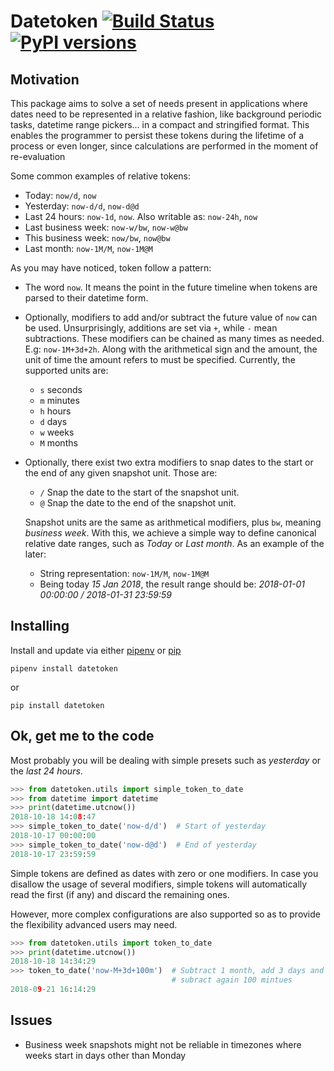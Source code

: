# Datetoken [![Build Status](https://travis-ci.org/sonirico/datetoken.svg?branch=master)](https://travis-ci.org/sonirico/datetoken) [![PyPI versions](https://img.shields.io/badge/python-2.7%20|%203.6-blue.svg)](https://pypi.org/project/datetoken/)

## Motivation

This package aims to solve a set of needs present in applications where
dates need to be represented in a relative fashion, like background periodic 
tasks, datetime range pickers... in a compact and stringified format. This
enables the programmer to persist these tokens during the lifetime of a
process or even longer, since calculations are performed in the moment of
re-evaluation

Some common examples of relative tokens:

- Today: `now/d`, `now`
- Yesterday: `now-d/d`, `now-d@d`
- Last 24 hours: `now-1d`, `now`. Also writable as: `now-24h`, `now`
- Last business week: `now-w/bw`, `now-w@bw`
- This business week: `now/bw`, `now@bw`
- Last month: `now-1M/M`, `now-1M@M`

As you may have noticed, token follow a pattern:

- The word `now`. It means the point in the future timeline when tokens are
  parsed to their datetime form.
- Optionally, modifiers to add and/or subtract the future value of `now` can 
  be used. Unsurprisingly, additions are set via `+`, while `-` mean
  subtractions. These modifiers can be chained as many times as needed. 
  E.g: `now-1M+3d+2h`. Along with the arithmetical sign and the amount, the
  unit of time the amount refers to must be specified. Currently, the supported
  units are:
  - `s` seconds
  - `m` minutes
  - `h` hours
  - `d` days
  - `w` weeks
  - `M` months
- Optionally, there exist two extra modifiers to snap dates to the start or the
  end of any given snapshot unit. Those are:
  - `/` Snap the date to the start of the snapshot unit.
  - `@` Snap the date to the end of the snapshot unit.

  Snapshot units are the same as arithmetical modifiers, plus `bw`, meaning
  _business week_. With this, we achieve a simple way to define canonical
  relative date ranges, such as _Today_ or _Last month_. As an example of
  the later:

  - String representation: `now-1M/M`, `now-1M@M`
  - Being today _15 Jan 2018_, the result range should be:
    _2018-01-01 00:00:00 / 2018-01-31 23:59:59_


## Installing

Install and update via either [pipenv](https://pipenv.readthedocs.io/en/latest/)
or [pip](https://pip.pypa.io/en/stable/quickstart/)

```shell
pipenv install datetoken
```

or

```shell
pip install datetoken
```

## Ok, get me to the code

Most probably you will be dealing with simple presets such as _yesterday_ or
the _last 24 hours_.

```python
>>> from datetoken.utils import simple_token_to_date
>>> from datetime import datetime
>>> print(datetime.utcnow())
2018-10-18 14:08:47
>>> simple_token_to_date('now-d/d')  # Start of yesterday
2018-10-17 00:00:00
>>> simple_token_to_date('now-d@d')  # End of yesterday
2018-10-17 23:59:59
```

Simple tokens are defined as dates with zero or one modifiers. In case
you disallow the usage of several modifiers, simple tokens will automatically
read the first (if any) and discard the remaining ones.

However, more complex configurations are also supported so as to
provide the flexibility advanced users may need.

```python
>>> from datetoken.utils import token_to_date
>>> print(datetime.utcnow())
2018-10-18 14:34:29
>>> token_to_date('now-M+3d+100m')  # Subtract 1 month, add 3 days and
                                    # subract again 100 mintues
2018-09-21 16:14:29
```

## Issues

- Business week snapshots might not be reliable in timezones where weeks
  start in days other than Monday


